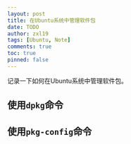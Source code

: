 ```yaml
---
layout: post
title: 在Ubuntu系统中管理软件包
date: TODO
author: zxl19
tags: [Ubuntu, Note]
comments: true
toc: true
pinned: false
---
```


记录一下如何在Ubuntu系统中管理软件包。

<!-- more -->

## 使用`dpkg`命令

## 使用`pkg-config`命令
